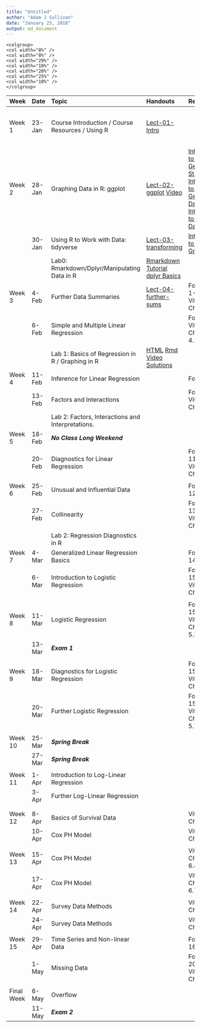 ```yaml
---
title: "Untitled"
author: "Adam J Sullivan"
date: "January 23, 2018"
output: md_document
---
```


```
<colgroup>
<col width="8%" />
<col width="8%" />
<col width="29%" />
<col width="10%" />
<col width="20%" />
<col width="25%" />
<col width="10%" />
</colgroup>
```




|Week       |Date   |Topic                                             |Handouts                                                                                                                             |Readings                                                                                                                                                                                                                                                                                                                                                         |HW                                                                                                                                                            |Project |
|:----------|:------|:-------------------------------------------------|:------------------------------------------------------------------------------------------------------------------------------------|:----------------------------------------------------------------------------------------------------------------------------------------------------------------------------------------------------------------------------------------------------------------------------------------------------------------------------------------------------------------|:-------------------------------------------------------------------------------------------------------------------------------------------------------------|:-------|
|Week 1     |23-Jan |Course Introduction / Course Resources / Using R  |[Lect-01-Intro](../Notes/lect-01-intro.html)                                                                                         |                                                                                                                                                                                                                                                                                                                                                                 |Install [Rstudio](https://www.rstudio.com/products/rstudio/download3/) and [Go through Introduction to R](https://php-1511-2511.github.io/Introduction-to-R/) |        |
|Week 2     |28-Jan |Graphing Data in R: ggplot                        |[Lect-02-ggplot](../Notes/lect-02-ggplot.html)  [Video](https://vimeo.com/314023798/c3b6d8849e)                                      |[Introduction to R: Getting Started](http://statseducation.com/Introduction-to-R/modules/getting%20started/about-this-course/) [Introduction to R: Getting Data](http://statseducation.com/Introduction-to-R/modules/getting%20data/data-wrangling/), [Introduction to R: Tidy Data](http://statseducation.com/Introduction-to-R/modules/tidy%20data/tidy-data/) |                                                                                                                                                              |        |
|           |30-Jan |Using R to Work with Data: tidyverse              |[Lect-03-transforming](../Notes/lect-03-transforming.html)                                                                           |[Intoduction to R: Graphics](http://statseducation.com/Introduction-to-R/modules/graphics/ggplot2/)                                                                                                                                                                                                                                                              |                                                                                                                                                              |        |
|           |       |Lab0: Rmarkdown/Dplyr/Manipulating Data in R      |[Rmarkdown Tutorial](https://www.youtube.com/watch?v=MIlzQpXlJNk) [dplyr Basics ](https://www.youtube.com/watch?v=jWjqLW-u3hc&t=2s)  |                                                                                                                                                                                                                                                                                                                                                                 |                                                                                                                                                              |        |
|Week 3     |4-Feb  |Further Data Summaries                            |[Lect-04-further-sums](../Notes/lect-04-further-sums.html)                                                                           |Fox Chap 1-3, Vittinghoff Chap 2                                                                                                                                                                                                                                                                                                                                 |                                                                                                                                                              |        |
|           |6-Feb  |Simple and Multiple Linear Regression             |                                                                                                                                     |Fox Chap 5, Vittinghoff Chaps 3.3, 4.1-4.4                                                                                                                                                                                                                                                                                                                       |                                                                                                                                                              |        |
|           |       |Lab 1: Basics of Regression in R / Graphing in R  |[HTML](../labs/lab1.html) [Rmd](../labs/lab1.Rmd) [Video](https://vimeo.com/254748467/7723da70df) [Solutions](../labs/lab1_sol.html) |                                                                                                                                                                                                                                                                                                                                                                 |                                                                                                                                                              |        |
|Week 4     |11-Feb |Inference for Linear Regression                   |                                                                                                                                     |Fox Chap 6                                                                                                                                                                                                                                                                                                                                                       |                                                                                                                                                              |        |
|           |13-Feb |Factors and Interactions                          |                                                                                                                                     |Fox Chap 7, Vittinghoff Chap 4.6                                                                                                                                                                                                                                                                                                                                 |                                                                                                                                                              |        |
|           |       |Lab 2: Factors, Interactions and Interpretations. |                                                                                                                                     |                                                                                                                                                                                                                                                                                                                                                                 |                                                                                                                                                              |        |
|Week 5     |18-Feb |***No Class Long Weekend***                       |                                                                                                                                     |                                                                                                                                                                                                                                                                                                                                                                 |                                                                                                                                                              |        |
|           |20-Feb |Diagnostics for Linear Regression                 |                                                                                                                                     |Fox Chap 11, Vittinghoff Chap 4.7                                                                                                                                                                                                                                                                                                                                |                                                                                                                                                              |        |
|           |       |                                                  |                                                                                                                                     |                                                                                                                                                                                                                                                                                                                                                                 |                                                                                                                                                              |        |
|Week 6     |25-Feb |Unusual and Influential Data                      |                                                                                                                                     |Fox Chap 12                                                                                                                                                                                                                                                                                                                                                      |                                                                                                                                                              |        |
|           |27-Feb |Collinearity                                      |                                                                                                                                     |Fox Chap 13, Vittinghoff Chap 4.8                                                                                                                                                                                                                                                                                                                                |                                                                                                                                                              |        |
|           |       |Lab 2: Regression Diagnostics in R                |                                                                                                                                     |                                                                                                                                                                                                                                                                                                                                                                 |                                                                                                                                                              |        |
|Week 7     |4-Mar  |Generalized Linear Regression Basics              |                                                                                                                                     |Fox Chap 14                                                                                                                                                                                                                                                                                                                                                      |                                                                                                                                                              |        |
|           |6-Mar  |Introduction to Logistic Regression               |                                                                                                                                     |Fox Chap 15, Vittinghoff Chap 5.1                                                                                                                                                                                                                                                                                                                                |                                                                                                                                                              |        |
|           |       |                                                  |                                                                                                                                     |                                                                                                                                                                                                                                                                                                                                                                 |                                                                                                                                                              |        |
|Week 8     |11-Mar |Logistic Regression                               |                                                                                                                                     |Fox Chap 15, Vittinghoff Chap 5.2-5.3                                                                                                                                                                                                                                                                                                                            |                                                                                                                                                              |        |
|           |13-Mar |***Exam 1***                                      |                                                                                                                                     |                                                                                                                                                                                                                                                                                                                                                                 |                                                                                                                                                              |        |
|           |       |                                                  |                                                                                                                                     |                                                                                                                                                                                                                                                                                                                                                                 |                                                                                                                                                              |        |
|Week 9     |18-Mar |Diagnostics for Logistic Regression               |                                                                                                                                     |Fox Chap 15, Vittinghoff Chap 5.4                                                                                                                                                                                                                                                                                                                                |                                                                                                                                                              |        |
|           |20-Mar |Further Logistic Regression                       |                                                                                                                                     |Fox Chap 15, Vittinghoff Chap 5.5-5.7                                                                                                                                                                                                                                                                                                                            |                                                                                                                                                              |        |
|           |       |                                                  |                                                                                                                                     |                                                                                                                                                                                                                                                                                                                                                                 |                                                                                                                                                              |        |
|Week 10    |25-Mar |***Spring Break***                                |                                                                                                                                     |                                                                                                                                                                                                                                                                                                                                                                 |                                                                                                                                                              |        |
|           |27-Mar |***Spring Break***                                |                                                                                                                                     |                                                                                                                                                                                                                                                                                                                                                                 |                                                                                                                                                              |        |
|           |       |                                                  |                                                                                                                                     |                                                                                                                                                                                                                                                                                                                                                                 |                                                                                                                                                              |        |
|Week 11    |1-Apr  |Introduction to Log-Linear Regression             |                                                                                                                                     |                                                                                                                                                                                                                                                                                                                                                                 |                                                                                                                                                              |        |
|           |3-Apr  |Further Log-Linear Regression                     |                                                                                                                                     |                                                                                                                                                                                                                                                                                                                                                                 |                                                                                                                                                              |        |
|           |       |                                                  |                                                                                                                                     |                                                                                                                                                                                                                                                                                                                                                                 |                                                                                                                                                              |        |
|           |       |                                                  |                                                                                                                                     |                                                                                                                                                                                                                                                                                                                                                                 |                                                                                                                                                              |        |
|Week 12    |8-Apr  |Basics of Survival Data                           |                                                                                                                                     |Vittinghoff Chap 6.1                                                                                                                                                                                                                                                                                                                                             |                                                                                                                                                              |        |
|           |10-Apr |Cox PH Model                                      |                                                                                                                                     |Vittinghoff Chap 6.2                                                                                                                                                                                                                                                                                                                                             |                                                                                                                                                              |        |
|           |       |                                                  |                                                                                                                                     |                                                                                                                                                                                                                                                                                                                                                                 |                                                                                                                                                              |        |
|Week 13    |15-Apr |Cox PH Model                                      |                                                                                                                                     |Vittinghoff Chap 6.3-6.4                                                                                                                                                                                                                                                                                                                                         |                                                                                                                                                              |        |
|           |17-Apr |Cox PH Model                                      |                                                                                                                                     |Vittinghoff Chap 6.5-6.7                                                                                                                                                                                                                                                                                                                                         |                                                                                                                                                              |        |
|           |       |                                                  |                                                                                                                                     |                                                                                                                                                                                                                                                                                                                                                                 |                                                                                                                                                              |        |
|Week 14    |22-Apr |Survey Data Methods                               |                                                                                                                                     |Vittinghoff Chap 12                                                                                                                                                                                                                                                                                                                                              |                                                                                                                                                              |        |
|           |24-Apr |Survey Data Methods                               |                                                                                                                                     |Vittinghoff Chap 12                                                                                                                                                                                                                                                                                                                                              |                                                                                                                                                              |        |
|           |       |                                                  |                                                                                                                                     |                                                                                                                                                                                                                                                                                                                                                                 |                                                                                                                                                              |        |
|Week 15    |29-Apr |Time Series and Non-linear Data                   |                                                                                                                                     |Fox Chap 16-17                                                                                                                                                                                                                                                                                                                                                   |                                                                                                                                                              |        |
|           |1-May  |Missing Data                                      |                                                                                                                                     |Fox Chap 20, Vittinghoff Chap 11                                                                                                                                                                                                                                                                                                                                 |                                                                                                                                                              |        |
|           |       |                                                  |                                                                                                                                     |                                                                                                                                                                                                                                                                                                                                                                 |                                                                                                                                                              |        |
|Final Week |6-May  |Overflow                                          |                                                                                                                                     |                                                                                                                                                                                                                                                                                                                                                                 |                                                                                                                                                              |        |
|           |11-May |***Exam 2***                                      |                                                                                                                                     |                                                                                                                                                                                                                                                                                                                                                                 |                                                                                                                                                              |        |

